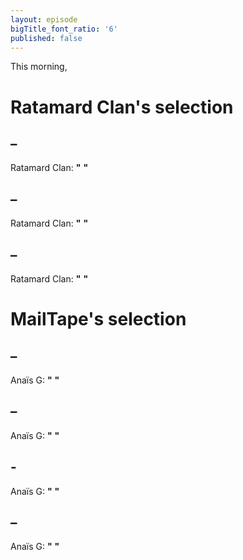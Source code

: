 ```yaml
---
layout: episode
bigTitle_font_ratio: '6'
published: false
---
```


<p id="introduction">This morning, 
</b>
</p>

# Ratamard Clan's selection

##  – 
Ratamard Clan: **"** **"**

##  – 
Ratamard Clan: **"** **"**

##  – 
Ratamard Clan: **"** **"**

# MailTape's selection

##  – 
Anaïs G: **"** **"**

##  – 
Anaïs G: **"** **"**

## -
Anaïs G: **"** **"**

## – 
Anaïs G: **"** **"** 

<p id="outroduction"> 
</p>
